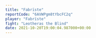 ```yaml
---
title: "Fabrïste"
reportCode: "6AVWPgm8tYbcFC2q"
player: "Fabrïste"
fight: "Leotheras the Blind"
date: 2021-10-20T19:00:04.987000+00:00
---
```

